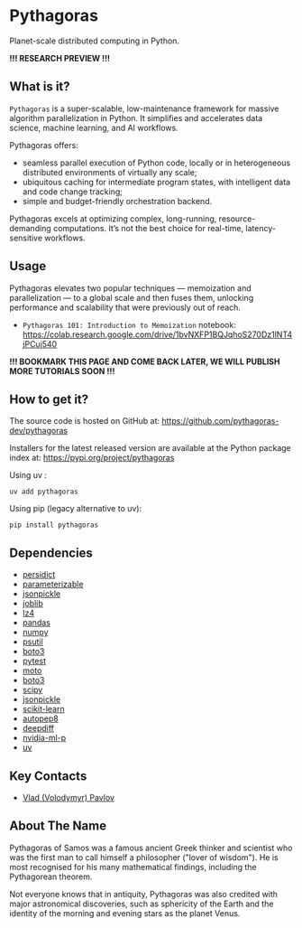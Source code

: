 # Pythagoras

Planet-scale distributed computing in Python.

**!!! RESEARCH PREVIEW !!!**

## What is it?

`Pythagoras` is a super-scalable, low-maintenance framework for 
massive algorithm parallelization in Python. It simplifies and accelerates 
data science, machine learning, and AI workflows.

Pythagoras offers:

* seamless parallel execution of Python code, locally or 
in heterogeneous distributed environments of virtually any scale;
* ubiquitous caching for intermediate program states, 
with intelligent data and code change tracking;
* simple and budget-friendly orchestration backend.

Pythagoras excels at optimizing complex, long-running,
resource-demanding computations. It’s not the best choice for real-time,
latency-sensitive workflows.

## Usage

Pythagoras elevates two popular techniques — memoization and parallelization — 
to a global scale and then fuses them, unlocking performance and scalability 
that were previously out of reach.

* `Pythagoras 101: Introduction to Memoization` notebook:
https://colab.research.google.com/drive/1bvNXFP1BQJqhoS270Dz1lNT4jPCuj540


**!!! BOOKMARK THIS PAGE AND COME BACK LATER, WE WILL PUBLISH MORE TUTORIALS SOON !!!**

## How to get it?

The source code is hosted on GitHub at: https://github.com/pythagoras-dev/pythagoras

Installers for the latest released version are available 
at the Python package index at: https://pypi.org/project/pythagoras

Using uv :
```
uv add pythagoras
```

Using pip (legacy alternative to uv):
```
pip install pythagoras
```

## Dependencies

* [persidict](https://pypi.org/project/persidict)
* [parameterizable](https://pypi.org/project/parameterizable/)
* [jsonpickle](https://jsonpickle.github.io)
* [joblib](https://joblib.readthedocs.io)
* [lz4](https://python-lz4.readthedocs.io)
* [pandas](https://pandas.pydata.org)
* [numpy](https://numpy.org)
* [psutil](https://psutil.readthedocs.io)
* [boto3](https://boto3.readthedocs.io)
* [pytest](https://pytest.org)
* [moto](http://getmoto.org)
* [boto3](https://boto3.readthedocs.io)
* [scipy](https://www.scipy.org)
* [jsonpickle](https://jsonpickle.github.io)
* [scikit-learn](https://scikit-learn.org)
* [autopep8](https://pypi.org/project/autopep8)
* [deepdiff](https://zepworks.com/deepdiff/current/)
* [nvidia-ml-p](https://pypi.org/project/nvidia-ml-py/)
* [uv](https://docs.astral.sh/uv/)

## Key Contacts

* [Vlad (Volodymyr) Pavlov](https://www.linkedin.com/in/vlpavlov/)

## About The Name

Pythagoras of Samos was a famous ancient Greek thinker and scientist 
who was the first man to call himself a philosopher ("lover of wisdom"). 
He is most recognised for his many mathematical findings, 
including the Pythagorean theorem. 

Not everyone knows that in antiquity, Pythagoras was also credited with 
major astronomical discoveries, such as sphericity of the Earth 
and the identity of the morning and evening stars as the planet Venus.